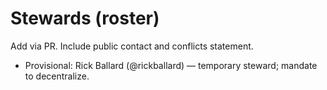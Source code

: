 ﻿# Stewards (roster)
Add via PR. Include public contact and conflicts statement.

- Provisional: Rick Ballard (@rickballard) — temporary steward; mandate to decentralize.
